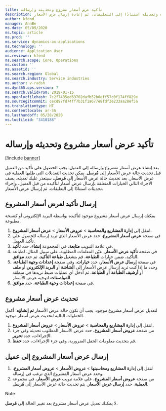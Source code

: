```yaml
---
title: تأكيد عرض أسعار مشروع وتحديثه وإرساله
description: يوفر هذا الموضوع معلومات حول إرسال عرض أسعار إلى العميل لتأكيده وتعديله استنادًا إلى التعليقات، ثم إعادة إرسال عرض الأسعار.
author: kfend
manager: AnnBe
ms.date: 05/09/2020
ms.topic: article
ms.prod: ''
ms.service: dynamics-ax-applications
ms.technology: ''
audience: Application User
ms.reviewer: kfend
ms.search.scope: Core, Operations
ms.custom: ''
ms.assetid: ''
ms.search.region: Global
ms.search.industry: Service industries
ms.author: v-radsh
ms.dyn365.ops.version: 7
ms.search.validFrom: 2019-01-15
ms.openlocfilehash: 7c2f7435ed63702dafb52b0eff57c0f174ff829e
ms.sourcegitcommit: cecd97fd74ff7b31f1a677e8fdf3e233aa28ef5a
ms.translationtype: HT
ms.contentlocale: ar-SA
ms.lasthandoff: 05/28/2020
ms.locfileid: "3410188"
---
```

# <a name="confirm-update-and-send-a-project-quotation"></a>تأكيد عرض أسعار مشروع وتحديثه وإرساله

[!include [banner](../includes/banner.md)]

بعد إنشاء عرض أسعار مشروع وإرساله إلى العميل، يجب الحصول على تأكيد من العميل قبل تحديث حالة عرض الأسعار إلى **مُرسل**. يمكن تحديث التعديلات التي طلبها العملية في عرض الأسعار. بعد تحديث حالة عرض الأسعار إلى **مُرسل**، سيتعذر عليك تعديله. يصف الاجراء التالي الخيارات المتعلقة بإرسال عرض أسعار لتأكيده من قبل العميل، وإجراء تحديثات استنادًا إلى التعليقات، ثم إرسال عرض الأسعار.

## <a name="send-a-project-quotation-confirmation"></a>إرسال تأكيد لعرض أسعار المشروع  

يمكنك إرسال عرض أسعار مشروع موجود لتأكيده بواسطة البريد الإلكتروني أو كنسخة مطبوعة. 

1. انتقل إلى **إدارة المشاريع والمحاسبة** > **عروض الأسعار** > **عرض أسعار المشروع‬**. 
2. في صفحة **عرض أسعار المشروع**، حدد عرض الأسعار الذي تريد إرساله للحصول على تأكيد العميل. 
3. في علامة التبويب **متابعة**، في المجموعة **إنشاء**، حدد **تأكيد**. 
4. في صفحة **تأكيد عرض الأسعار**، عيّن المعلمات المطلوبة. على سبيل المثال، لطباعة التأكيد، ضمن خيارات **الطباعة**، قم بتشغيل **طباعة التأكيد**، ثم حدد **موافق**.
5. في صفحة **إرسال عرض الأسعار**، حدد **خيارات**، وفي صفحة **إعدادات وجهة الطباعة**، وحدد ما إذا كنت تريد إرسال عرض الأسعار إلى **الشاشة** أو **البريد الإلكتروني** أو **ملف** أو **أرشيف الطباعة** أو **الطباعة**، ثم أدخل أي عمليات ضبط تريدها في منطقة **المواصفات** لتوجيه عرض الأسعار.
6. في صفحة **إعدادات وجهة الطباعة**، حدد **موافق**.  

## <a name="update-a-project-quotation"></a>تحديث عرض أسعار مشروع

لتعديل عرض أسعار مشروع موجود، يجب أن تكون حالة عرض الأسعار **تم إنشاؤه**. أكمل الخطوات التالية لتحديث عرض أسعار موجود. 

1. انتقل إلى **إدارة المشاريع والمحاسبة** > **عروض الأسعار** > **عروض أسعار المشروع‬**.
2. من صفحة **عروض أسعار المشروع**، حدد عرض الأسعار المطلوب تحديثه وفي جزء الإجراءات، حدد **تحرير**.
3. قم بتحديث معلومات الحقل الضرورية، وفي جزء الإجراءات، حدد **حفظ**.  

## <a name="send-a-project-quotation-to-a-customer"></a>إرسال عرض أسعار المشروع إلى عميل 

1. انتقل إلى **إدارة المشاريع ومحاسبتها‬** > **عروض الأسعار** > **عروض أسعار المشروع**، وحدد عرض أسعار المشروع الذي ترغب في إرساله.
2. من صفحة **عروض أسعار المشروع**، على علامة تبويب **عرض الأسعار**، في مجموعة **العملية**، حدد **إرسال عرض الأسعار**. يتم تحديث حالة عرض الأسعار إلى **مُرسل**.

> [!NOTE]
> لا يمكنك تعديل عرض أسعار مشروع بعد تغيير الحالة إلى **مُرسل**.
